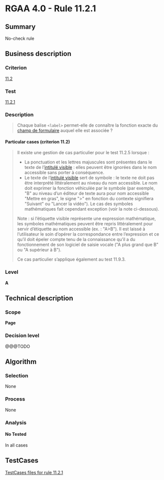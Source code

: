 # RGAA 4.0 - Rule 11.2.1

## Summary
No-check rule


## Business description

### Criterion
[11.2](https://www.numerique.gouv.fr/publications/rgaa-accessibilite/methode/criteres/#crit-11-2)

### Test
[11.2.1](https://www.numerique.gouv.fr/publications/rgaa-accessibilite/methode/criteres/#test-11-2-1)

### Description
> Chaque balise `<label>` permet-elle de connaître la fonction exacte du [champ de formulaire](https://www.numerique.gouv.fr/publications/rgaa-accessibilite/methode/glossaire/#champ-de-saisie-de-formulaire) auquel elle est associée ?

#### Particular cases (criterion 11.2)
> Il existe une gestion de cas particulier pour le test 11.2.5 lorsque :
> 
> * La ponctuation et les lettres majuscules sont présentes dans le texte de l’[intitulé visible](https://www.numerique.gouv.fr/publications/rgaa-accessibilite/methode/glossaire/#intitule-visible) : elles peuvent être ignorées dans le nom accessible sans porter à conséquence.
> * Le texte de l’[intitulé visible](https://www.numerique.gouv.fr/publications/rgaa-accessibilite/methode/glossaire/#intitule-visible) sert de symbole : le texte ne doit pas être interprété littéralement au niveau du nom accessible. Le nom doit exprimer la fonction véhiculée par le symbole (par exemple, "B" au niveau d’un éditeur de texte aura pour nom accessible "Mettre en gras", le signe ">" en fonction du contexte signifiera "Suivant" ou "Lancer la vidéo"). Le cas des symboles mathématiques fait cependant exception (voir la note ci-dessous).
> 
> Note : si l’étiquette visible représente une expression mathématique, les symboles mathématiques peuvent être repris littéralement pour servir d’étiquette au nom accessible (ex. : "A>B"). Il est laissé à l’utilisateur le soin d’opérer la correspondance entre l’expression et ce qu’il doit épeler compte tenu de la connaissance qu’il a du fonctionnement de son logiciel de saisie vocale ("A plus grand que B" ou "A supérieur à B").
> 
> Ce cas particulier s’applique également au test 11.9.3.

### Level
**A**


## Technical description

### Scope
**Page**

### Decision level
@@@TODO


## Algorithm

### Selection
None

### Process
None

### Analysis

#### No Tested
In all cases


##  TestCases

[TestCases files for rule 11.2.1](https://gitlab.com/asqatasun/Asqatasun/-/tree/v5/rules/rules-rgaa4.0/src/test/resources/testcases/rgaa40//Rgaa40Rule110201/)


